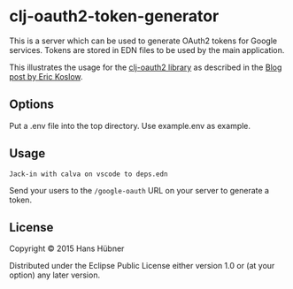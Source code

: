 # clj-oauth2-token-generator

This is a server which can be used to generate OAuth2 tokens for
Google services.  Tokens are stored in EDN files to be used by the
main application.

This illustrates the usage for the
[clj-oauth2 library](https://clojars.org/stuarth/clj-oauth2) as
described in the
[Blog post by Eric Koslow](https://coderwall.com/p/y9w4-g/google-oauth2-in-clojure).

## Options

Put a .env file into the top directory.  Use
example.env as example.

## Usage

    Jack-in with calva on vscode to deps.edn
    
Send your users to the ```/google-oauth``` URL on your server to
generate a token.

## License

Copyright © 2015 Hans Hübner

Distributed under the Eclipse Public License either version 1.0 or (at
your option) any later version.
